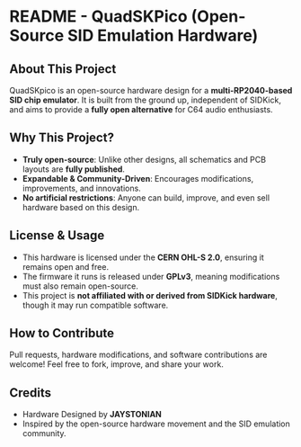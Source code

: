 # **README - QuadSKPico (Open-Source SID Emulation Hardware)**

## **About This Project**

QuadSKpico is an open-source hardware design for a **multi-RP2040-based SID chip emulator**. It is built from the ground up, independent of SIDKick, and aims to provide a **fully open alternative** for C64 audio enthusiasts.

## **Why This Project?**

- **Truly open-source**: Unlike other designs, all schematics and PCB layouts are **fully published**.
- **Expandable & Community-Driven**: Encourages modifications, improvements, and innovations.
- **No artificial restrictions**: Anyone can build, improve, and even sell hardware based on this design.

## **License & Usage**

- This hardware is licensed under the **CERN OHL-S 2.0**, ensuring it remains open and free.
- The firmware it runs is released under **GPLv3**, meaning modifications must also remain open-source.
- This project is **not affiliated with or derived from SIDKick hardware**, though it may run compatible software.

## **How to Contribute**

Pull requests, hardware modifications, and software contributions are welcome! Feel free to fork, improve, and share your work.

## **Credits**

- Hardware Designed by **JAYSTONIAN**
- Inspired by the open-source hardware movement and the SID emulation community.

